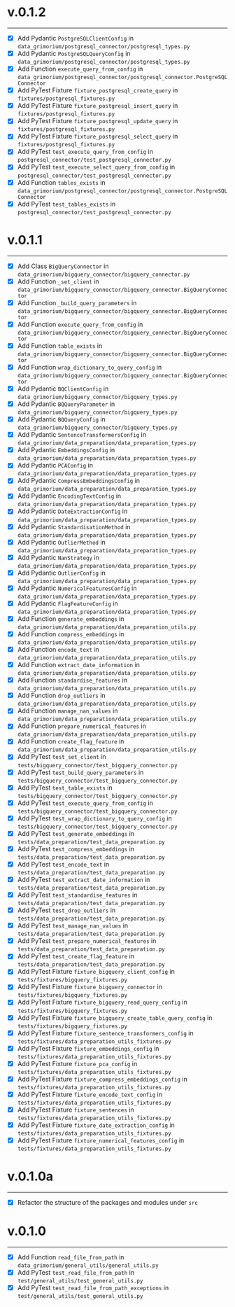 # v.0.1.2

------

- [x] Add Pydantic `PostgreSQLClientConfig` in `data_grimorium/postgresql_connector/postgresql_types.py`
- [x] Add Pydantic `PostgreSQLQueryConfig` in `data_grimorium/postgresql_connector/postgresql_types.py`
- [x] Add Function `execute_query_from_config` in `data_grimorium/postgresql_connector/postgresql_connector.PostgreSQLConnector`
- [x] Add PyTest Fixture `fixture_postgresql_create_query` in `fixtures/postgresql_fixtures.py`
- [x] Add PyTest Fixture `fixture_postgresql_insert_query` in `fixtures/postgresql_fixtures.py`
- [x] Add PyTest Fixture `fixture_postgresql_update_query` in `fixtures/postgresql_fixtures.py`
- [x] Add PyTest Fixture `fixture_postgresql_select_query` in `fixtures/postgresql_fixtures.py`
- [x] Add PyTest `test_execute_query_from_config` in `postgresql_connector/test_postgresql_connector.py`
- [x] Add PyTest `test_execute_select_query_from_config` in `postgresql_connector/test_postgresql_connector.py`
- [x] Add Function `tables_exists` in `data_grimorium/postgresql_connector/postgresql_connector.PostgreSQLConnector`
- [x] Add PyTest `test_tables_exists` in `postgresql_connector/test_postgresql_connector.py`

# v.0.1.1

------

- [x] Add Class `BigQueryConnector` in `data_grimorium/bigquery_connector/bigquery_connector.py`
- [x] Add Function `_set_client` in `data_grimorium/bigquery_connector/bigquery_connector.BigQueryConnector`
- [x] Add Function `_build_query_parameters` in `data_grimorium/bigquery_connector/bigquery_connector.BigQueryConnector`
- [x] Add Function `execute_query_from_config` in `data_grimorium/bigquery_connector/bigquery_connector.BigQueryConnector`
- [x] Add Function `table_exists` in `data_grimorium/bigquery_connector/bigquery_connector.BigQueryConnector`
- [x] Add Function `wrap_dictionary_to_query_config` in `data_grimorium/bigquery_connector/bigquery_connector.BigQueryConnector`
- [x] Add Pydantic `BQClientConfig` in `data_grimorium/bigquery_connector/bigquery_types.py`
- [x] Add Pydantic `BQQueryParameter` in `data_grimorium/bigquery_connector/bigquery_types.py`
- [x] Add Pydantic `BQQueryConfig` in `data_grimorium/bigquery_connector/bigquery_types.py`
- [x] Add Pydantic `SentenceTransformersConfig` in `data_grimorium/data_preparation/data_preparation_types.py`
- [x] Add Pydantic `EmbeddingsConfig` in `data_grimorium/data_preparation/data_preparation_types.py`
- [x] Add Pydantic `PCAConfig` in `data_grimorium/data_preparation/data_preparation_types.py`
- [x] Add Pydantic `CompressEmbeddingsConfig` in `data_grimorium/data_preparation/data_preparation_types.py`
- [x] Add Pydantic `EncodingTextConfig` in `data_grimorium/data_preparation/data_preparation_types.py`
- [x] Add Pydantic `DateExtractionConfig` in `data_grimorium/data_preparation/data_preparation_types.py`
- [x] Add Pydantic `StandardisationMethod` in `data_grimorium/data_preparation/data_preparation_types.py`
- [x] Add Pydantic `OutlierMethod` in `data_grimorium/data_preparation/data_preparation_types.py`
- [x] Add Pydantic `NanStrategy` in `data_grimorium/data_preparation/data_preparation_types.py`
- [x] Add Pydantic `OutlierConfig` in `data_grimorium/data_preparation/data_preparation_types.py`
- [x] Add Pydantic `NumericalFeaturesConfig` in `data_grimorium/data_preparation/data_preparation_types.py`
- [x] Add Pydantic `FlagFeatureConfig` in `data_grimorium/data_preparation/data_preparation_types.py`
- [x] Add Function `generate_embeddings` in `data_grimorium/data_preparation/data_preparation_utils.py`
- [x] Add Function `compress_embeddings` in `data_grimorium/data_preparation/data_preparation_utils.py`
- [x] Add Function `encode_text` in `data_grimorium/data_preparation/data_preparation_utils.py`
- [x] Add Function `extract_date_information` in `data_grimorium/data_preparation/data_preparation_utils.py`
- [x] Add Function `standardise_features` in `data_grimorium/data_preparation/data_preparation_utils.py`
- [x] Add Function `drop_outliers` in `data_grimorium/data_preparation/data_preparation_utils.py`
- [x] Add Function `manage_nan_values` in `data_grimorium/data_preparation/data_preparation_utils.py`
- [x] Add Function `prepare_numerical_features` in `data_grimorium/data_preparation/data_preparation_utils.py`
- [x] Add Function `create_flag_feature` in `data_grimorium/data_preparation/data_preparation_utils.py`
- [x] Add PyTest `test_set_client` in `tests/bigquery_connector/test_bigquery_connector.py`
- [x] Add PyTest `test_build_query_parameters` in `tests/bigquery_connector/test_bigquery_connector.py`
- [x] Add PyTest `test_table_exists` in `tests/bigquery_connector/test_bigquery_connector.py`
- [x] Add PyTest `test_execute_query_from_config` in `tests/bigquery_connector/test_bigquery_connector.py`
- [x] Add PyTest `test_wrap_dictionary_to_query_config` in `tests/bigquery_connector/test_bigquery_connector.py`
- [x] Add PyTest `test_generate_embeddings` in `tests/data_preparation/test_data_preparation.py`
- [x] Add PyTest `test_compress_embeddings` in `tests/data_preparation/test_data_preparation.py`
- [x] Add PyTest `test_encode_text` in `tests/data_preparation/test_data_preparation.py`
- [x] Add PyTest `test_extract_date_information` in `tests/data_preparation/test_data_preparation.py`
- [x] Add PyTest `test_standardise_features` in `tests/data_preparation/test_data_preparation.py`
- [x] Add PyTest `test_drop_outliers` in `tests/data_preparation/test_data_preparation.py`
- [x] Add PyTest `test_manage_nan_values` in `tests/data_preparation/test_data_preparation.py`
- [x] Add PyTest `test_prepare_numerical_features` in `tests/data_preparation/test_data_preparation.py`
- [x] Add PyTest `test_create_flag_feature` in `tests/data_preparation/test_data_preparation.py`
- [x] Add PyTest Fixture `fixture_bigquery_client_config` in `tests/fixtures/bigquery_fixtures.py`
- [x] Add PyTest Fixture `fixture_bigquery_connector` in `tests/fixtures/bigquery_fixtures.py`
- [x] Add PyTest Fixture `fixture_bigquery_read_query_config` in `tests/fixtures/bigquery_fixtures.py`
- [x] Add PyTest Fixture `fixture_bigquery_create_table_query_config` in `tests/fixtures/bigquery_fixtures.py`
- [x] Add PyTest Fixture `fixture_sentence_transformers_config` in `tests/fixtures/data_preparation_utils_fixtures.py`
- [x] Add PyTest Fixture `fixture_embeddings_config` in `tests/fixtures/data_preparation_utils_fixtures.py`
- [x] Add PyTest Fixture `fixture_pca_config` in `tests/fixtures/data_preparation_utils_fixtures.py`
- [x] Add PyTest Fixture `fixture_compress_embeddings_config` in `tests/fixtures/data_preparation_utils_fixtures.py`
- [x] Add PyTest Fixture `fixture_encode_text_config` in `tests/fixtures/data_preparation_utils_fixtures.py`
- [x] Add PyTest Fixture `fixture_sentences` in `tests/fixtures/data_preparation_utils_fixtures.py`
- [x] Add PyTest Fixture `fixture_date_extraction_config` in `tests/fixtures/data_preparation_utils_fixtures.py`
- [x] Add PyTest Fixture `fixture_numerical_features_config` in `tests/fixtures/data_preparation_utils_fixtures.py`

# v.0.1.0a

------

- [x] Refactor the structure of the packages and modules under `src`

# v.0.1.0

-------

- [x] Add Function `read_file_from_path` in `data_grimorium/general_utils/general_utils.py`
- [x] Add PyTest `test_read_file_from_path` in `test/general_utils/test_general_utils.py`
- [x] Add PyTest `test_read_file_from_path_exceptions` in `test/general_utils/test_general_utils.py`